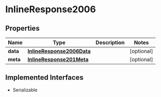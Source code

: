 

# InlineResponse2006


## Properties

Name | Type | Description | Notes
------------ | ------------- | ------------- | -------------
**data** | [**InlineResponse2006Data**](InlineResponse2006Data.md) |  |  [optional]
**meta** | [**InlineResponse201Meta**](InlineResponse201Meta.md) |  |  [optional]


## Implemented Interfaces

* Serializable


